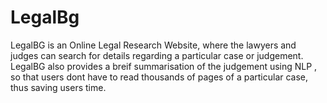 # LegalBg
LegalBG is an Online Legal Research Website, where the lawyers and judges can search for details regarding a particular case or judgement. LegalBG also provides a breif summarisation of the judgement using NLP , so that users dont have to read thousands of pages of a particular case, thus saving users time.
